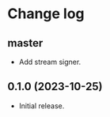 # Change log

## master

- Add stream signer.

## 0.1.0 (2023-10-25)

- Initial release.

[@palkan]: https://github.com/palkan
